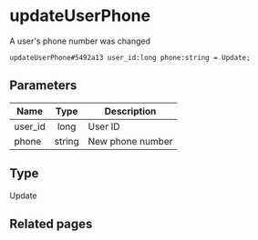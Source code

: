 # updateUserPhone
A user's phone number was changed

```
updateUserPhone#5492a13 user_id:long phone:string = Update;
```

## Parameters
| Name | Type | Description |
| ---- | :----: | ----------- |
| user_id | long | User ID |
| phone | string | New phone number |


## Type
Update

## Related pages
